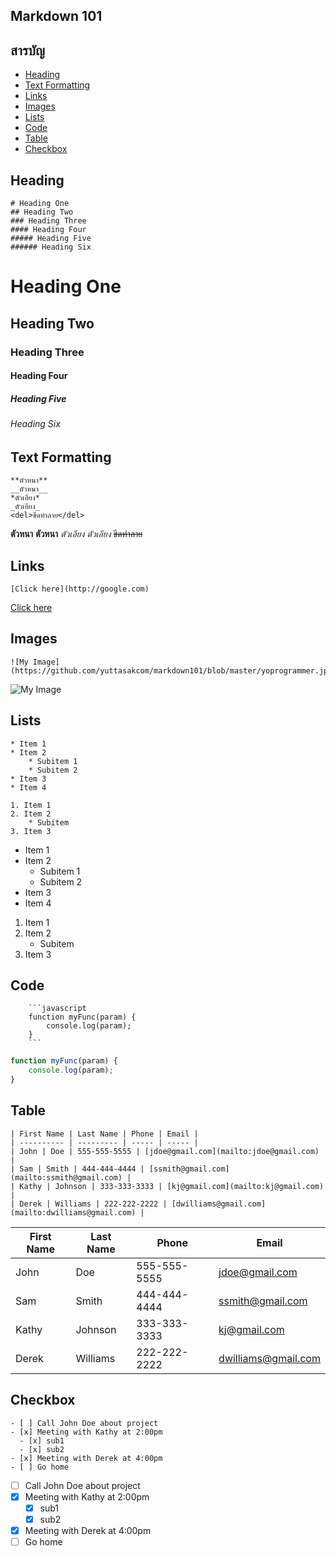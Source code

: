 ## Markdown 101

## สารบัญ
- [Heading](#heading)
- [Text Formatting](#text-formatting)
- [Links](#links)
- [Images](#images)
- [Lists](#lists)
- [Code](#code)
- [Table](#table)
- [Checkbox](#checkbox)

## Heading
```
# Heading One
## Heading Two
### Heading Three
#### Heading Four
##### Heading Five
###### Heading Six
```
# Heading One
## Heading Two
### Heading Three
#### Heading Four
##### Heading Five
###### Heading Six

## Text Formatting
```
**ตัวหนา**
__ตัวหนา__
*ตัวเอียง*
_ตัวเอียง_
<del>ขีดทำลาย</del>
```
**ตัวหนา**
__ตัวหนา__
*ตัวเอียง*
_ตัวเอียง_
<del>ขีดทำลาย</del>

## Links
```
[Click here](http://google.com)
```
[Click here](http://google.com)

## Images
```
![My Image](https://github.com/yuttasakcom/markdown101/blob/master/yoprogrammer.jpg)
```
![My Image](https://github.com/yuttasakcom/markdown101/blob/master/yoprogrammer.jpg)

## Lists
```
* Item 1
* Item 2
	* Subitem 1
	* Subitem 2
* Item 3
* Item 4

1. Item 1
2. Item 2
	* Subitem
3. Item 3
```
* Item 1
* Item 2
	* Subitem 1
	* Subitem 2
* Item 3
* Item 4

1. Item 1
2. Item 2
	* Subitem
3. Item 3

## Code
```
    ```javascript
    function myFunc(param) {
        console.log(param);
    }
    ```
```
```javascript
function myFunc(param) {
    console.log(param);
}
```
## Table
```
| First Name | Last Name | Phone | Email |
| ---------- | --------- | ----- | ----- |
| John | Doe | 555-555-5555 | [jdoe@gmail.com](mailto:jdoe@gmail.com) |
| Sam | Smith | 444-444-4444 | [ssmith@gmail.com](mailto:ssmith@gmail.com) |
| Kathy | Johnson | 333-333-3333 | [kj@gmail.com](mailto:kj@gmail.com) |
| Derek | Williams | 222-222-2222 | [dwilliams@gmail.com](mailto:dwilliams@gmail.com) |
```
| First Name | Last Name | Phone | Email |
| ---------- | --------- | ----- | ----- |
| John | Doe | 555-555-5555 | [jdoe@gmail.com](mailto:jdoe@gmail.com) |
| Sam | Smith | 444-444-4444 | [ssmith@gmail.com](mailto:ssmith@gmail.com) |
| Kathy | Johnson | 333-333-3333 | [kj@gmail.com](mailto:kj@gmail.com) |
| Derek | Williams | 222-222-2222 | [dwilliams@gmail.com](mailto:dwilliams@gmail.com) |

## Checkbox
```
- [ ] Call John Doe about project
- [x] Meeting with Kathy at 2:00pm
  - [x] sub1
  - [x] sub2
- [x] Meeting with Derek at 4:00pm
- [ ] Go home
```
- [ ] Call John Doe about project
- [x] Meeting with Kathy at 2:00pm
  - [x] sub1
  - [x] sub2
- [x] Meeting with Derek at 4:00pm
- [ ] Go home